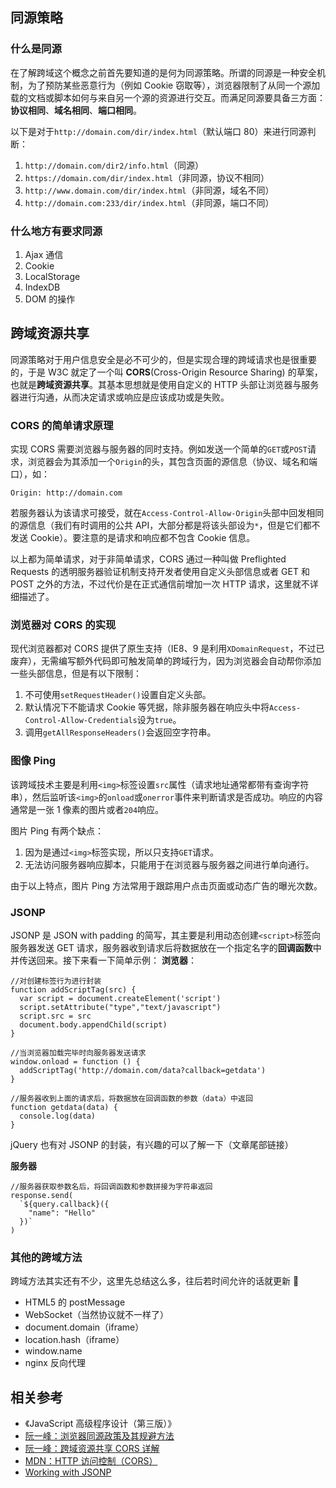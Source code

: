 
同源策略
----

### 什么是同源

在了解跨域这个概念之前首先要知道的是何为同源策略。所谓的同源是一种安全机制，为了预防某些恶意行为（例如 Cookie 窃取等），浏览器限制了从同一个源加载的文档或脚本如何与来自另一个源的资源进行交互。而满足同源要具备三方面：**协议相同**、**域名相同**、**端口相同**。

以下是对于`http://domain.com/dir/index.html`（默认端口 80）来进行同源判断：

1.  `http://domain.com/dir2/info.html`（同源）
2.  `https://domain.com/dir/index.html`（非同源，协议不相同）
3.  `http://www.domain.com/dir/index.html`（非同源，域名不同）
4.  `http://domain.com:233/dir/index.html`（非同源，端口不同）

### 什么地方有要求同源

1.  Ajax 通信
2.  Cookie
3.  LocalStorage
4.  IndexDB
5.  DOM 的操作

跨域资源共享
------

同源策略对于用户信息安全是必不可少的，但是实现合理的跨域请求也是很重要的，于是 W3C 就定了一个叫 **CORS**(Cross-Origin Resource Sharing) 的草案，也就是**跨域资源共享**。其基本思想就是使用自定义的 HTTP 头部让浏览器与服务器进行沟通，从而决定请求或响应是应该成功或是失败。

### CORS 的简单请求原理

实现 CORS 需要浏览器与服务器的同时支持。例如发送一个简单的`GET`或`POST`请求，浏览器会为其添加一个`Origin`的头，其包含页面的源信息（协议、域名和端口），如：

```
Origin: http://domain.com
```

若服务器认为该请求可接受，就在`Access-Control-Allow-Origin`头部中回发相同的源信息（我们有时调用的公共 API，大部分都是将该头部设为`*`，但是它们都不发送 Cookie）。要注意的是请求和响应都不包含 Cookie 信息。

以上都为简单请求，对于非简单请求，CORS 通过一种叫做 Preflighted Requests 的透明服务器验证机制支持开发者使用自定义头部信息或者 GET 和 POST 之外的方法，不过代价是在正式通信前增加一次 HTTP 请求，这里就不详细描述了。

### 浏览器对 CORS 的实现

现代浏览器都对 CORS 提供了原生支持（IE8、9 是利用`XDomainRequest`，不过已废弃），无需编写额外代码即可触发简单的跨域行为，因为浏览器会自动帮你添加一些头部信息，但是有以下限制：

1.  不可使用`setRequestHeader()`设置自定义头部。
2.  默认情况下不能请求 Cookie 等凭据，除非服务器在响应头中将`Access-Control-Allow-Credentials`设为`true`。
3.  调用`getAllResponseHeaders()`会返回空字符串。

### 图像 Ping

该跨域技术主要是利用`<img>`标签设置`src`属性（请求地址通常都带有查询字符串），然后监听该`<img>`的`onload`或`onerror`事件来判断请求是否成功。响应的内容通常是一张 1 像素的图片或者`204`响应。

图片 Ping 有两个缺点：

1.  因为是通过`<img>`标签实现，所以只支持`GET`请求。
2.  无法访问服务器响应脚本，只能用于在浏览器与服务器之间进行单向通行。

由于以上特点，图片 Ping 方法常用于跟踪用户点击页面或动态广告的曝光次数。

### JSONP

JSONP 是 JSON with padding 的简写，其主要是利用动态创建`<script>`标签向服务器发送 GET 请求，服务器收到请求后将数据放在一个指定名字的**回调函数**中并传送回来。接下来看一下简单示例： **浏览器**：

```
//对创建标签行为进行封装
function addScriptTag(src) {
  var script = document.createElement('script')
  script.setAttribute("type","text/javascript")
  script.src = src
  document.body.appendChild(script)
}

//当浏览器加载完毕时向服务器发送请求
window.onload = function () {
  addScriptTag('http://domain.com/data?callback=getdata')
}

//服务器收到上面的请求后，将数据放在回调函数的参数（data）中返回
function getdata(data) {
  console.log(data)
}
```

jQuery 也有对 JSONP 的封装，有兴趣的可以了解一下（文章尾部链接）

**服务器**

```
//服务器获取参数名后，将回调函数和参数拼接为字符串返回
response.send(
  `${query.callback}({
    "name": "Hello"
  })`
)
```

### 其他的跨域方法

跨域方法其实还有不少，这里先总结这么多，往后若时间允许的话就更新 😬

*   HTML5 的 postMessage
*   WebSocket（当然协议就不一样了）
*   document.domain（iframe）
*   location.hash（iframe）
*   window.name
*   nginx 反向代理

相关参考
----

*   《JavaScript 高级程序设计（第三版）》
*   [阮一峰：浏览器同源政策及其规避方法](https://link.juejin.cn?target=http%3A%2F%2Fwww.ruanyifeng.com%2Fblog%2F2016%2F04%2Fsame-origin-policy.html "http://www.ruanyifeng.com/blog/2016/04/same-origin-policy.html")
*   [阮一峰：跨域资源共享 CORS 详解](https://link.juejin.cn?target=http%3A%2F%2Fwww.ruanyifeng.com%2Fblog%2F2016%2F04%2Fcors.html "http://www.ruanyifeng.com/blog/2016/04/cors.html")
*   [MDN：HTTP 访问控制（CORS）](https://link.juejin.cn?target=https%3A%2F%2Fdeveloper.mozilla.org%2Fzh-CN%2Fdocs%2FWeb%2FHTTP%2FAccess_control_CORS "https://developer.mozilla.org/zh-CN/docs/Web/HTTP/Access_control_CORS")
*   [Working with JSONP](https://link.juejin.cn?target=https%3A%2F%2Flearn.jquery.com%2Fajax%2Fworking-with-jsonp%2F "https://learn.jquery.com/ajax/working-with-jsonp/")